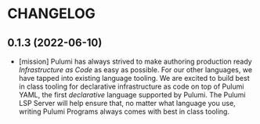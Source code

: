 # CHANGELOG

## 0.1.3 (2022-06-10)

- [mission] Pulumi has always strived to make authoring production ready _Infrastructure
  as Code_ as easy as possible. For our other languages, we have tapped into existing
  language tooling. We are excited to build best in class tooling for declarative
  infrastructure as code on top of Pulumi YAML, the first _declarative_ language supported
  by Pulumi. The Pulumi LSP Server will help ensure that, no matter what language you use,
  writing Pulumi Programs always comes with best in class tooling.
